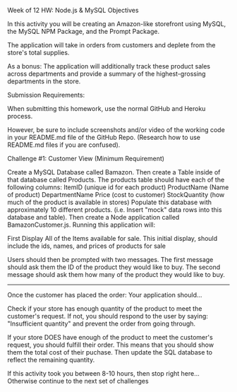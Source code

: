 Week of 12 HW: Node.js & MySQL
Objectives

In this activity you will be creating an Amazon-like storefront using MySQL, the MySQL NPM Package, and the Prompt Package.

The application will take in orders from customers and deplete from the store's total supplies.

As a bonus: The application will additionally track these product sales across departments and provide a summary of the highest-grossing departments in the store.

Submission Requirements:

When submitting this homework, use the normal GitHub and Heroku process.

However, be sure to include screenshots and/or video of the working code in your README.md file of the GitHub Repo. (Research how to use README.md files if you are confused).

Challenge #1: Customer View (Minimum Requirement)

Create a MySQL Database called Bamazon. 
Then create a Table inside of that database called Products.
The products table should have each of the following columns:
ItemID (unique id for each product)
ProductName (Name of product)
DepartmentName
Price (cost to customer)
StockQuantity (how much of the product is available in stores)
Populate this database with approximately 10 different products. (i.e. Insert "mock" data rows into this database and table).
Then create a Node application called BamazonCustomer.js. Running this application will:

First Display All of the Items available for sale. This initial display, should include the ids, names, and prices of products for sale

Users should then be prompted with two messages. The first message should ask them the ID of the product they would like to buy. The second message should ask them how many of the product they would like to buy.

---------------------------------------
Once the customer has placed the order: Your application should...

Check if your store has enough quantity of the product to meet the customer's request. If not, you should respond to the user by saying: "Insufficient quantity" and prevent the order from going through.

If your store DOES have enough of the product to meet the customer's request, you should fulfill their order. This means that you should show them the total cost of their puchase. Then update the SQL database to reflect the remaining quantity.

If this activity took you between 8-10 hours, then stop right here... Otherwise continue to the next set of challenges